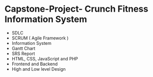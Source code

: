 # Capstone-Project- Crunch Fitness Information System

- SDLC
- SCRUM ( Agile Framework )
- Information System
- Gantt Chart
- SRS Report
- HTML, CSS, JavaScript and PHP
- Frontend and Backend
- High and Low level Design

  
